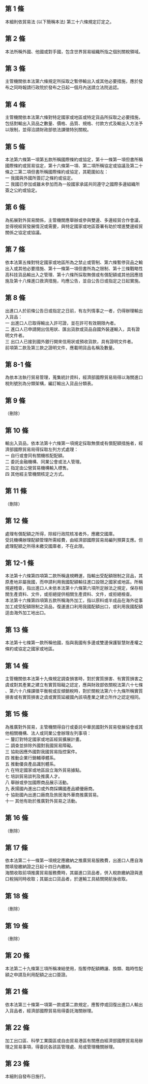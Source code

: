 第 1 條
-------
本細則依貿易法 (以下簡稱本法) 第三十六條規定訂定之。

第 2 條
-------
本法所稱外國、他國或對手國，包含世界貿易組織所指之個別關稅領域。

第 3 條
-------
主管機關依本法第六條規定所採取之暫停輸出入或其他必要措施，應於發  
布之同時報請行政院於發布之日起一個月內送請立法院追認。

第 4 條
-------
主管機關依本法第六條對特定國家或地區或特定貨品所採取之必要措施，  
包括對輸出入貨品之數量、價格、品質、規格、付款方式及輸出入方法予  
以限制，並得洽請財政部依法課徵特別關稅。

第 5 條
-------
本法第六條第一項第五款所稱國際條約或協定，第十一條第一項但書所稱  
國際條約或貿易協定，第十六條第一項、第二項所稱協定或協議及第二十  
條之二第二項但書所稱國際條約或協定，其範圍如左：  
一  我國與外國所簽訂之條約或協定。  
二  我國已參加或雖未參加而為一般國家承諾共同遵守之國際多邊組織所  
    簽之公約或協定。

第 6 條
-------
為拓展對外貿易關係，主管機關應舉辦或參與雙邊、多邊經貿合作會議，  
並得視經貿發展情況或需要，與特定國家或地區簽署有助於增進雙邊經貿  
關係之協定或協議。

第 7 條
-------
依本法第五條對特定國家或地區所為之禁止或管制、第六條暫停貨品之輸  
出入或其他必要措施、第十一條第一項但書所為之限制、第十三條戰略性  
高科技貨品輸出入之管理、第十六條所採取無償或有償配額或其他因應措  
施及第十八條進口救濟措施，均應公告，並自公告日或指定之日起實施。

第 8 條
-------
出進口人於前條公告日或指定之日前，有左列情事之一者，仍得辦理輸出  
入貨品：  
一  出進口人已取得輸出入許可證，並在許可有效期限內者。  
二  進口人已申請開出信用狀、匯出貨款或貨品自國外裝運輸入，具有證  
    明文件者。  
三  出口人已接到國外銀行開來信用狀或預收貨款，具有證明文件者。  
前項第二款及第三款之證明文件，應載明貨品名稱及數量。

第 8-1 條
---------
為依本法執行貿易管理，蒐集統計資料，經濟部國際貿易局得以海關進口  
稅則號別為分類架構，編訂輸出入貨品分類表。

第 9 條
-------
（刪除）

第 10 條
--------
輸出入貨品，依本法第十六條第一項規定採取無償或有償配額措施者，經  
濟部國際貿易局得採取左列方式處理：  
一  自行或會同有關機核配配額。  
二  委託金融機構、同業公會或法人管理。  
三  指定由公營貿易機構輸入標售。  
四  其他經主管機關核定之方式。

第 11 條
--------
（刪除）

第 12 條
--------
處理有償配額之所得，除經行政院核准者外，應繳交國庫。  
受託機構辦理配額管理所需經費，由經濟部國際貿易局編列預算支應。但  
處理配額之所得未繳交國庫者，不在此限。

第 12-1 條
----------
本法第十六條第四項第二款所稱違規轉運，指輸出受配額限制之貨品，其  
原產地非屬我國，而申請利用我國配額輸往進口設限之國家或地區。所稱  
規避稽查，指出進口人未依本法第十六條第六項所定辦法之規定，保存相  
關生產資料、文件，或拒絕提供相關生產資料、文件，或拒絕檢查。  
本法第十六條第四項第五款所稱海外加工，指以原料或半成品在海外從事  
加工成受配額限制之貨品，復運進口利用我國配額出口，或利用我國配額  
逕由海外加工地出口。

第 13 條
--------
本法第十七條第一款所稱他國，指與我國有多邊或雙邊保護智慧財產權之  
條約或協定之國家或地區。

第 14 條
--------
主管機關依本法第十九條規定調查損害時，對於實質損害、有實質損害之  
虞或對其產業之建立有實質阻礙之認定，應與財政部依關稅法第六十七條  
、第六十八條課徵平衡稅或反傾銷稅時，對於關稅法第六十九條所稱實質  
損害或有實質損害之虞或實質延緩國內該項產業之建立所作之認定相同。

第 15 條
--------
為推廣對外貿易，主管機關得自行或委託中華民國對外貿易發展協會或其  
他相關機構、法人或同業公會辦理左列事項：  
一  釐訂對特定國家或地區經貿擴展計畫。  
二  調查並排除外國對我國貿易障礙。  
三  協助因應外國對我國貿易指控案件。  
四  推動企業行銷輔導體系。  
五  推動優良產品識別體系。  
六  在特定國家或地區設立海外貿易據點。  
七  培訓貿易談判及推廣人才。  
八  舉辦或參加國際商品展示活動。  
九  表揚國內進出口或外商採購國產品績優廠商。  
十  協助國內出進口廠商及旅居海外華商推廣貿易。  
十一  其他有助於推廣對外貿易之活動。

第 16 條
--------
（刪除）

第 17 條
--------
依本法第二十一條第一項規定應繳納之推廣貿易服務費，出進口人應自海  
關填發繳納證之日起十四日內繳納。  
海關收取前項推廣貿易服務費時，其屬進口貨品者，併入稅款繳納證與進  
口稅捐同時收取；其屬出口貨品者，於運輸工具結關開航後收取。

第 18 條
--------
（刪除）

第 19 條
--------
（刪除）

第 20 條
--------
本法第二十九條第三項所稱凍結使用，指暫停配額轉讓、換類、臨時性配  
額之申請及利用配額之出口簽證。

第 21 條
--------
依本法第三十條第一項第一款或第二款規定，應暫停或回復出進口人輸出  
入貨品者，經濟部國際貿易局得委託海關辦理。

第 22 條
--------
加工出口區、科學工業園區或自由貿易港區有關應由經濟部國際貿易局辦  
理之貿易事項，得委託各該區管理處、局或管理機關辦理。

第 23 條
--------
本細則自發布日施行。

